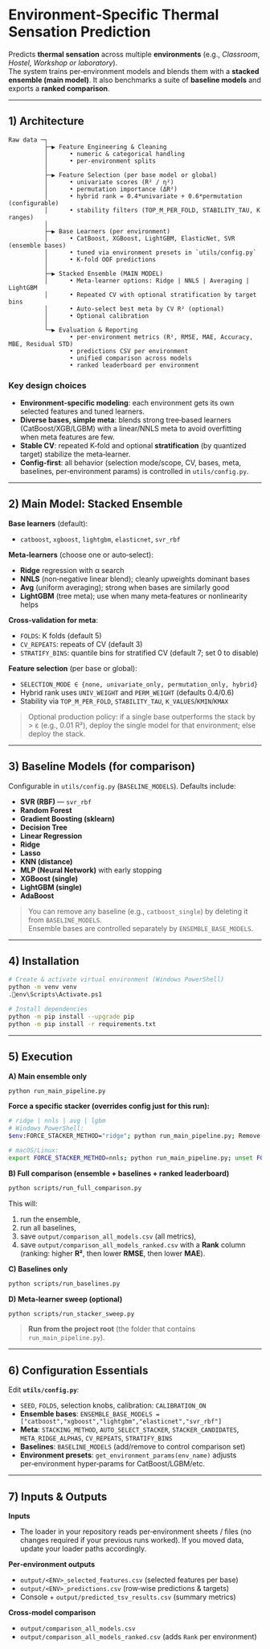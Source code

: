 # Environment‑Specific Thermal Sensation Prediction

Predicts **thermal sensation** across multiple **environments** (e.g., *Classroom*, *Hostel*, *Workshop or laboratory*).  
The system trains per‑environment models and blends them with a **stacked ensemble (main model)**. It also benchmarks a suite of **baseline models** and exports a **ranked comparison**.

---

## 1) Architecture

```
Raw data ─┐
          ├─▶ Feature Engineering & Cleaning
          │      • numeric & categorical handling
          │      • per‑environment splits
          │
          ├─▶ Feature Selection (per base model or global)
          │      • univariate scores (R² / η²)
          │      • permutation importance (ΔR²)
          │      • hybrid rank = 0.4*univariate + 0.6*permutation (configurable)
          │      • stability filters (TOP_M_PER_FOLD, STABILITY_TAU, K ranges)
          │
          ├─▶ Base Learners (per environment)
          │      • CatBoost, XGBoost, LightGBM, ElasticNet, SVR (ensemble bases)
          │      • tuned via environment presets in `utils/config.py`
          │      • K‑fold OOF predictions
          │
          ├─▶ Stacked Ensemble (MAIN MODEL)
          │      • Meta‑learner options: Ridge | NNLS | Averaging | LightGBM
          │      • Repeated CV with optional stratification by target bins
          │      • Auto‑select best meta by CV R² (optional)
          │      • Optional calibration
          │
          └─▶ Evaluation & Reporting
                 • per‑environment metrics (R², RMSE, MAE, Accuracy, MBE, Residual STD)
                 • predictions CSV per environment
                 • unified comparison across models
                 • ranked leaderboard per environment
```

### Key design choices
- **Environment‑specific modeling**: each environment gets its own selected features and tuned learners.
- **Diverse bases, simple meta**: blends strong tree‑based learners (CatBoost/XGB/LGBM) with a linear/NNLS meta to avoid overfitting when meta features are few.
- **Stable CV**: repeated K‑fold and optional **stratification** (by quantized target) stabilize the meta‑learner.
- **Config‑first**: all behavior (selection mode/scope, CV, bases, meta, baselines, per‑environment params) is controlled in `utils/config.py`.

---

## 2) Main Model: Stacked Ensemble

**Base learners** (default):
- `catboost`, `xgboost`, `lightgbm`, `elasticnet`, `svr_rbf`

**Meta‑learners** (choose one or auto‑select):
- **Ridge** regression with α search
- **NNLS** (non‑negative linear blend); cleanly upweights dominant bases
- **Avg** (uniform averaging); strong when bases are similarly good
- **LightGBM** (tree meta); use when many meta‑features or nonlinearity helps

**Cross‑validation for meta**:
- `FOLDS`: K folds (default 5)
- `CV_REPEATS`: repeats of CV (default 3)
- `STRATIFY_BINS`: quantile bins for stratified CV (default 7; set 0 to disable)

**Feature selection** (per base or global):
- `SELECTION_MODE ∈ {none, univariate_only, permutation_only, hybrid}`
- Hybrid rank uses `UNIV_WEIGHT` and `PERM_WEIGHT` (defaults 0.4/0.6)
- Stability via `TOP_M_PER_FOLD`, `STABILITY_TAU`, `K_VALUES`/`KMIN`/`KMAX`

> Optional production policy: if a single base outperforms the stack by > ε (e.g., 0.01 R²), deploy the single model for that environment; else deploy the stack.

---

## 3) Baseline Models (for comparison)

Configurable in `utils/config.py` (`BASELINE_MODELS`). Defaults include:
- **SVR (RBF)** — `svr_rbf`
- **Random Forest**
- **Gradient Boosting (sklearn)**
- **Decision Tree**
- **Linear Regression**
- **Ridge**
- **Lasso**
- **KNN (distance)**
- **MLP (Neural Network)** with early stopping
- **XGBoost (single)**
- **LightGBM (single)**
- **AdaBoost**

> You can remove any baseline (e.g., `catboost_single`) by deleting it from `BASELINE_MODELS`.  
> Ensemble bases are controlled separately by `ENSEMBLE_BASE_MODELS`.

---

## 4) Installation

```bash
# Create & activate virtual environment (Windows PowerShell)
python -m venv venv
.env\Scripts\Activate.ps1

# Install dependencies
python -m pip install --upgrade pip
python -m pip install -r requirements.txt
```
---

## 5) Execution

**A) Main ensemble only**
```bash
python run_main_pipeline.py
```

**Force a specific stacker (overrides config just for this run):**
```bash
# ridge | nnls | avg | lgbm
# Windows PowerShell:
$env:FORCE_STACKER_METHOD="ridge"; python run_main_pipeline.py; Remove-Item Env:FORCE_STACKER_METHOD

# macOS/Linux:
export FORCE_STACKER_METHOD=nnls; python run_main_pipeline.py; unset FORCE_STACKER_METHOD
```

**B) Full comparison (ensemble + baselines + ranked leaderboard)**
```bash
python scripts/run_full_comparison.py
```
This will:
1) run the ensemble,
2) run all baselines,
3) save `output/comparison_all_models.csv` (all metrics),
4) save `output/comparison_all_models_ranked.csv` with a **Rank** column  
   (ranking: higher **R²**, then lower **RMSE**, then lower **MAE**).

**C) Baselines only**
```bash
python scripts/run_baselines.py
```

**D) Meta‑learner sweep (optional)**
```bash
python scripts/run_stacker_sweep.py
```

> **Run from the project root** (the folder that contains `run_main_pipeline.py`).

---

## 6) Configuration Essentials

Edit **`utils/config.py`**:
- `SEED`, `FOLDS`, selection knobs, calibration: `CALIBRATION_ON`
- **Ensemble bases**: `ENSEMBLE_BASE_MODELS = ["catboost","xgboost","lightgbm","elasticnet","svr_rbf"]`
- **Meta**: `STACKING_METHOD`, `AUTO_SELECT_STACKER`, `STACKER_CANDIDATES`, `META_RIDGE_ALPHAS`, `CV_REPEATS`, `STRATIFY_BINS`
- **Baselines**: `BASELINE_MODELS` (add/remove to control comparison set)
- **Environment presets**: `get_environment_params(env_name)` adjusts per‑environment hyper‑params for CatBoost/LGBM/etc.

---

## 7) Inputs & Outputs

**Inputs**
- The loader in your repository reads per‑environment sheets / files (no changes required if your previous runs worked). If you moved data, update your loader paths accordingly.

**Per‑environment outputs**
- `output/<ENV>_selected_features.csv` (selected features per base)
- `output/<ENV>_predictions.csv` (row‑wise predictions & targets)
- Console + `output/predicted_tsv_results.csv` (summary metrics)

**Cross‑model comparison**
- `output/comparison_all_models.csv`
- `output/comparison_all_models_ranked.csv` (adds `Rank` per environment)
